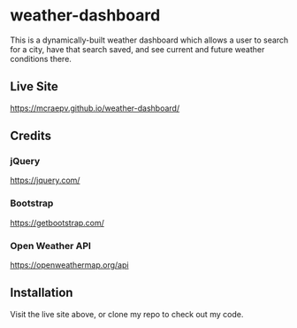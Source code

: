 # weather-dashboard

This is a dynamically-built weather dashboard which allows a user to search for a city, have that search saved, and see current and future weather conditions there.

## Live Site

https://mcraepv.github.io/weather-dashboard/

## Credits

### jQuery

https://jquery.com/

### Bootstrap

https://getbootstrap.com/

### Open Weather API

https://openweathermap.org/api

## Installation

Visit the live site above, or clone my repo to check out my code.
